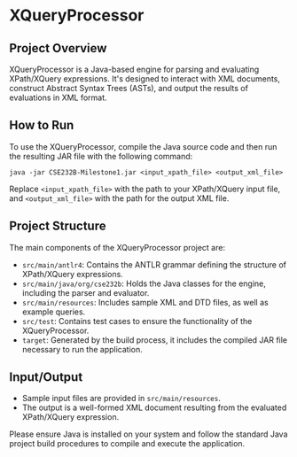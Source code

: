 # XQueryProcessor

## Project Overview

XQueryProcessor is a Java-based engine for parsing and evaluating XPath/XQuery expressions. It's designed to interact with XML documents, construct Abstract Syntax Trees (ASTs), and output the results of evaluations in XML format.

## How to Run

To use the XQueryProcessor, compile the Java source code and then run the resulting JAR file with the following command:

`java -jar CSE232B-Milestone1.jar <input_xpath_file> <output_xml_file>`


Replace `<input_xpath_file>` with the path to your XPath/XQuery input file, and `<output_xml_file>` with the path for the output XML file.

## Project Structure

The main components of the XQueryProcessor project are:

- `src/main/antlr4`: Contains the ANTLR grammar defining the structure of XPath/XQuery expressions.
- `src/main/java/org/cse232b`: Holds the Java classes for the engine, including the parser and evaluator.
- `src/main/resources`: Includes sample XML and DTD files, as well as example queries.
- `src/test`: Contains test cases to ensure the functionality of the XQueryProcessor.
- `target`: Generated by the build process, it includes the compiled JAR file necessary to run the application.

## Input/Output

- Sample input files are provided in `src/main/resources`.
- The output is a well-formed XML document resulting from the evaluated XPath/XQuery expression.

Please ensure Java is installed on your system and follow the standard Java project build procedures to compile and execute the application.

